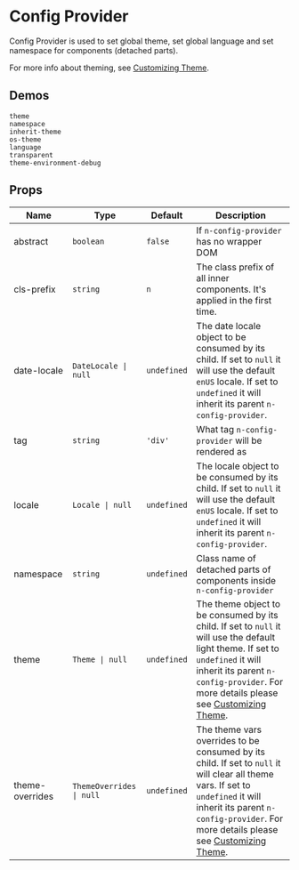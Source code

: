 # Config Provider

Config Provider is used to set global theme, set global language and set namespace for components (detached parts).

For more info about theming, see [Customizing Theme](../docs/customize-theme).

## Demos

```demo
theme
namespace
inherit-theme
os-theme
language
transparent
theme-environment-debug
```

## Props

| Name | Type | Default | Description |
| --- | --- | --- | --- |
| abstract | `boolean` | `false` | If `n-config-provider` has no wrapper DOM |
| cls-prefix | `string` | `n` | The class prefix of all inner components. It's applied in the first time. |
| date-locale | `DateLocale \| null` | `undefined` | The date locale object to be consumed by its child. If set to `null` it will use the default `enUS` locale. If set to `undefined` it will inherit its parent `n-config-provider`. |
| tag | `string` | `'div'` | What tag `n-config-provider` will be rendered as |
| locale | `Locale \| null` | `undefined` | The locale object to be consumed by its child. If set to `null` it will use the default `enUS` locale. If set to `undefined` it will inherit its parent `n-config-provider`. |
| namespace | `string` | `undefined` | Class name of detached parts of components inside `n-config-provider` |
| theme | `Theme \| null` | `undefined` | The theme object to be consumed by its child. If set to `null` it will use the default light theme. If set to `undefined` it will inherit its parent `n-config-provider`. For more details please see [Customizing Theme](docs/customize-theme). |
| theme-overrides | `ThemeOverrides \| null` | `undefined` | The theme vars overrides to be consumed by its child. If set to `null` it will clear all theme vars. If set to `undefined` it will inherit its parent `n-config-provider`. For more details please see [Customizing Theme](docs/customize-theme). |
